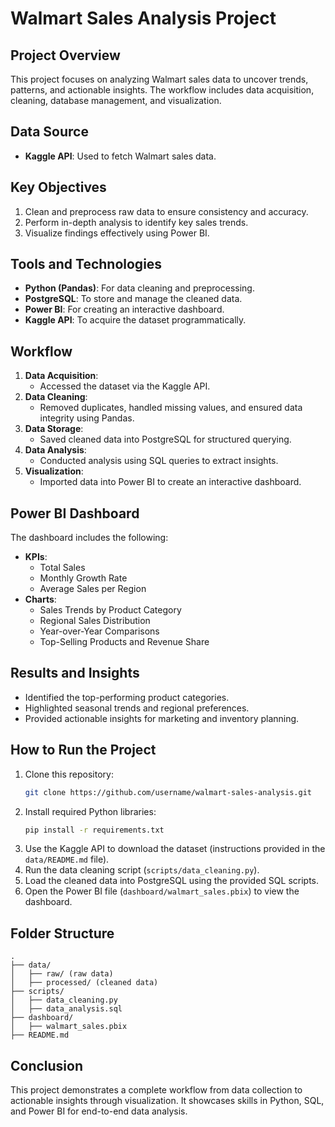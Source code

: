 # Walmart Sales Analysis Project

## Project Overview
This project focuses on analyzing Walmart sales data to uncover trends, patterns, and actionable insights. The workflow includes data acquisition, cleaning, database management, and visualization.

## Data Source
- **Kaggle API**: Used to fetch Walmart sales data.

## Key Objectives
1. Clean and preprocess raw data to ensure consistency and accuracy.
2. Perform in-depth analysis to identify key sales trends.
3. Visualize findings effectively using Power BI.

## Tools and Technologies
- **Python (Pandas)**: For data cleaning and preprocessing.
- **PostgreSQL**: To store and manage the cleaned data.
- **Power BI**: For creating an interactive dashboard.
- **Kaggle API**: To acquire the dataset programmatically.

## Workflow
1. **Data Acquisition**:
   - Accessed the dataset via the Kaggle API.
2. **Data Cleaning**:
   - Removed duplicates, handled missing values, and ensured data integrity using Pandas.
3. **Data Storage**:
   - Saved cleaned data into PostgreSQL for structured querying.
4. **Data Analysis**:
   - Conducted analysis using SQL queries to extract insights.
5. **Visualization**:
   - Imported data into Power BI to create an interactive dashboard.

## Power BI Dashboard
The dashboard includes the following:
- **KPIs**:
  - Total Sales
  - Monthly Growth Rate
  - Average Sales per Region
- **Charts**:
  - Sales Trends by Product Category
  - Regional Sales Distribution
  - Year-over-Year Comparisons
  - Top-Selling Products and Revenue Share

## Results and Insights
- Identified the top-performing product categories.
- Highlighted seasonal trends and regional preferences.
- Provided actionable insights for marketing and inventory planning.

## How to Run the Project
1. Clone this repository:
   ```bash
   git clone https://github.com/username/walmart-sales-analysis.git
   ```
2. Install required Python libraries:
   ```bash
   pip install -r requirements.txt
   ```
3. Use the Kaggle API to download the dataset (instructions provided in the `data/README.md` file).
4. Run the data cleaning script (`scripts/data_cleaning.py`).
5. Load the cleaned data into PostgreSQL using the provided SQL scripts.
6. Open the Power BI file (`dashboard/walmart_sales.pbix`) to view the dashboard.

## Folder Structure
```
.
├── data/
│   ├── raw/ (raw data)
│   ├── processed/ (cleaned data)
├── scripts/
│   ├── data_cleaning.py
│   ├── data_analysis.sql
├── dashboard/
│   ├── walmart_sales.pbix
├── README.md
```

## Conclusion
This project demonstrates a complete workflow from data collection to actionable insights through visualization. It showcases skills in Python, SQL, and Power BI for end-to-end data analysis.
